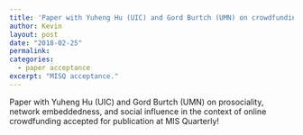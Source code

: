 ```yaml
---
title: 'Paper with Yuheng Hu (UIC) and Gord Burtch (UMN) on crowdfunding accepted for publication at MIS Quarterly.'
author: Kevin
layout: post
date: "2018-02-25"
permalink:
categories:
  - paper acceptance
excerpt: "MISQ acceptance."
---
```


Paper with Yuheng Hu (UIC) and Gord Burtch (UMN) on prosociality, network embeddedness, and social influence in the context of online crowdfunding accepted for publication at MIS Quarterly!
